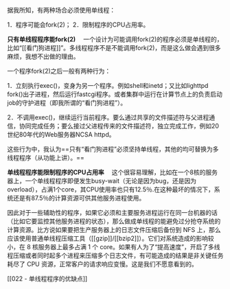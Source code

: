 
据我所知，有两种场合必须使用单线程：

1．程序可能会fork(2)；
2．限制程序的CPU占用率。

**只有单线程程序能fork(2)** 　一个设计为可能调用fork(2)的程序必须是单线程的，比如“[[看门狗进程]]”。多线程程序不是不能调用fork(2)，而是这么做会遇到很多麻烦，我想不出做的理由。

一个程序fork(2)之后一般有两种行为：

1．立刻执行exec()，变身为另一个程序。例如shell和inetd；又比如lighttpd fork()出子进程，然后运行fastcgi程序。或者集群中运行在计算节点上的负责启动job的守护进程（即我所谓的“看门狗进程”）。

2．不调用exec()，继续运行当前程序。要么通过共享的文件描述符与父进程通信，协同完成任务；要么接过父进程传来的文件描述符，独立完成工作，例如20世纪80年代的Web服务器NCSA httpd。

这些行为中，我认为==只有“看门狗进程”必须坚持单线程，其他的均可替换为多线程程序（从功能上讲）。==

**单线程程序能限制程序的CPU占用率** 　这个很容易理解，比如在一个8核的服务器上，一个单线程程序即便发生busy-wait（无论是因为bug，还是因为overload），占满1个core，其CPU使用率也只有12.5％.在这种最坏的情况下，系统还是有87.5％的计算资源可供其他服务进程使用。

因此对于一些辅助性的程序，如果它必须和主要服务进程运行在同一台机器的话（比如它要监控其他服务进程的状态），那么做成单线程的能避免过分抢夺系统的计算资源。比方说如果要把生产服务器上的日志文件压缩后备份到 NFS 上，那么应该使用普通单线程压缩工具（[[gzip]]/[[bzip2]]）。它们对系统造成的影响较小，在 8 核服务器上最多占满 1 个 core。如果有人为了“提高速度”，开启了多线程压缩或者同时起多个进程来压缩多个日志文件，有可能造成的结果是非关键任务耗尽了 CPU 资源，正常客户的请求响应变慢。这是我们不愿意看到的。

[[022 - 单线程程序的优缺点]]